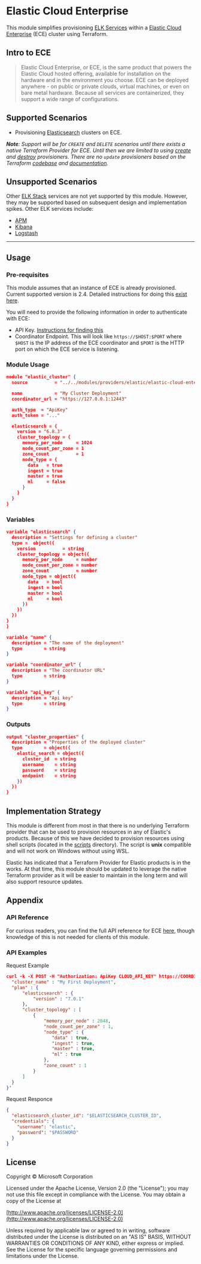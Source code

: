 # Elastic Cloud Enterprise

This module simplifies provisioning [ELK Services](https://www.elastic.co/what-is/elk-stack) within a [Elastic Cloud Enterprise](https://www.elastic.co/products/ece) (ECE) cluster using Terraform.

## Intro to ECE

> Elastic Cloud Enterprise, or ECE, is the same product that powers the Elastic Cloud hosted offering, available for installation on the hardware and in the environment you choose. ECE can be deployed anywhere - on public or private clouds, virtual machines, or even on bare metal hardware. Because all services are containerized, they support a wide range of configurations.

## Supported Scenarios

- Provisioning [Elasticsearch](https://www.elastic.co/products/elastic-stack) clusters on ECE.

***Note**: Support will be for `CREATE` and `DELETE` scenarios until there exists a native Terraform Provider for ECE. Until then we are limited to using [create](https://www.terraform.io/docs/provisioners/index.html#creation-time-provisioners) and [destroy](https://www.terraform.io/docs/provisioners/index.html#destroy-time-provisioners) provisioners. There are no `update` provisioners based on the Terraform [codebase](https://github.com/hashicorp/terraform/blob/f281eb2b447dc3e3f7847295ccede2ce2c54297c/configs/provisioner.go#L177-L181) and [documentation](https://www.terraform.io/docs/provisioners/index.html).*

## Unsupported Scenarios

Other [ELK Stack](https://www.elastic.co/what-is/elk-stack) services are not yet supported by this module. However, they may be supported based on subsequent design and implementation spikes. Other ELK services include:

- [APM](https://www.elastic.co/guide/en/apm/get-started/2.4/overview.html)
- [Kibana](https://www.elastic.co/guide/en/apm/get-started/2.4/overview.html)
- [Logstash](https://www.elastic.co/guide/en/logstash/2.4/index.html)

---

## Usage

### Pre-requisites

This module assumes that an instance of ECE is already provisioned. Current supported version is 2.4. Detailed instructions for doing this [exist here](https://www.elastic.co/guide/en/cloud-enterprise/2.4/ece-getting-started.html).

You will need to provide the following information in order to authenticate with ECE:

- API Key. [Instructions for finding this](https://www.elastic.co/guide/en/cloud-enterprise/current/ece-restful-api-authentication.html)
- Coordinator Endpoint. This will look like `https://$HOST:$PORT` where `$HOST` is the IP address of the ECE coordinator and `$PORT` is the HTTP port on which the ECE service is listening.

### Module Usage

``` json
module "elastic_cluster" {
  source          = "../../modules/providers/elastic/elastic-cloud-enterprise"

  name            = "My Cluster Deployment"
  coordinator_url = "https://127.0.0.1:12443"

  auth_type  = "ApiKey"
  auth_token = "..."

  elasticsearch = {
    version = "6.8.3"
    cluster_topology = {
      memory_per_node     = 1024
      node_count_per_zone = 1
      zone_count          = 1
      node_type = {
        data   = true
        ingest = true
        master = true
        ml     = false
      }
    }
  }
}
```

### Variables

``` json
variable "elasticsearch" {
  description = "Settings for defining a cluster"
  type =  object({
    version          = string
    cluster_topology = object({
      memory_per_node     = number
      node_count_per_zone = number
      zone_count          = number
      node_type = object({
        data   = bool
        ingest = bool
        master = bool 
        ml     = bool
      })
    })
  })
}
}

variable "name" {
  description = "The name of the deployment"
  type        = string
}

variable "coordinator_url" {
  description = "The coordinator URL"
  type        = string
}

variable "api_key" {
  description = "Api key"
  type        = string
}
```

### Outputs

``` json
output "cluster_properties" {
  description = "Properties of the deployed cluster"
  type        = object({
    elastic_search = object({
      cluster_id  = string
      username    = string
      password    = string
      endpoint    = string
    })
  })
}
```

## Implementation Strategy

This module is different from most in that there is no underlying Terraform provider that can be used to provision resources in any of Elastic's products. Because of this we have decided to provision resources using shell scripts (located in the [scripts](./scripts) directory). The script is **unix** compatible and will not work on Windows without using WSL.

Elastic has indicated that a Terraform Provider for Elastic products is in the works. At that time, this module should be updated to leverage the native Terraform provider as it will be easier to maintain in the long term and will also support resource updates.

## Appendix

### API Reference

For curious readers, you can find the full API reference for ECE [here](https://www.elastic.co/guide/en/cloud-enterprise/2.4/ece-restful-api-examples-create-deployment.html), though knowledge of this is not needed for clients of this module.

### API Examples

Request Example

``` json
curl -k -X POST -H "Authorization: ApiKey CLOUD_API_KEY" https://COORDINATOR_HOST:12443/api/v1/clusters/elasticsearch -H 'content-type: application/json' -d '{
  "cluster_name" : "My First Deployment",
  "plan" : {
      "elasticsearch" : {
          "version" : "7.0.1"
      },
      "cluster_topology" : [
          {
              "memory_per_node" : 2048,
              "node_count_per_zone" : 1,
              "node_type" : {
                 "data" : true,
                 "ingest" : true,
                 "master" : true,
                 "ml" : true
              },
              "zone_count" : 1
          }
      ]
  }
}'
```

Request Responce

``` json
{
  "elasticsearch_cluster_id": "$ELASTICSEARCH_CLUSTER_ID",
  "credentials": {
    "username": "elastic",
    "password": "$PASSWORD"
  }
}

```


## License
Copyright © Microsoft Corporation

Licensed under the Apache License, Version 2.0 (the "License");
you may not use this file except in compliance with the License.
You may obtain a copy of the License at 

[http://www.apache.org/licenses/LICENSE-2.0](http://www.apache.org/licenses/LICENSE-2.0)

Unless required by applicable law or agreed to in writing, software
distributed under the License is distributed on an "AS IS" BASIS,
WITHOUT WARRANTIES OR CONDITIONS OF ANY KIND, either express or implied.
See the License for the specific language governing permissions and
limitations under the License.